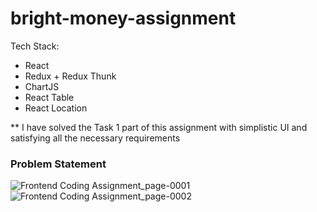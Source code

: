 # bright-money-assignment

Tech Stack:
- React
- Redux + Redux Thunk
- ChartJS
- React Table
- React Location

** I have solved the Task 1 part of this assignment with simplistic UI and satisfying all the necessary requirements

### Problem Statement

![Frontend Coding Assignment_page-0001](https://user-images.githubusercontent.com/52093705/212477478-232cf9d3-83a6-4304-b227-9e6a082ab5af.jpg)
![Frontend Coding Assignment_page-0002](https://user-images.githubusercontent.com/52093705/212477493-f7146ac8-9ea0-43ab-b7c7-6e78f0ea1a0c.jpg)
